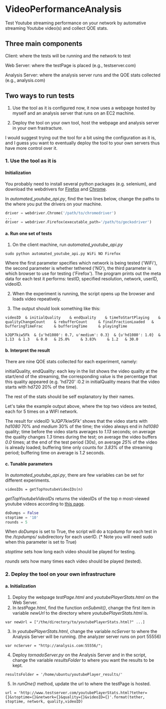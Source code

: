 # VideoPerformanceAnalysis

Test Youtube streaming performance on your network by automative streaming Youtube video(s) and collect QOE stats.

## Three main components

Client: where the tests will be running and the network to test

Web Server: where the testPage is placed (e.g., testserver.com)

Analysis Server: where the analysis server runs and the QOE stats collected (e.g., analysis.com)

## Two ways to run tests

1. Use the tool as it is configured now, it now uses a webpage hosted by myself and an analysis server that runs on an EC2 machine.

2. Deploy the tool on your own tool, host the webpage and analysis server in your own frastracture.

I would suggest trying out the tool for a bit using the configuration as it is, and I guess you want to eventually deploy the tool to your own servers thus have more control over it.

### 1. Use the tool as it is

#### Initialization

You probably need to install several python packages (e.g. selenium), and download the webdrivers for [Firefox](https://github.com/mozilla/geckodriver/releases) and [Chrome](https://sites.google.com/a/chromium.org/chromedriver/downloads).

In *automated\_youtube\_api.py*, find the two lines below, change the paths to the where you put the drivers on your machine.

```python
driver = webdriver.Chrome('/path/to/chromedriver')
...
driver = webdriver.Firefox(executable_path='/path/to/geckodriver')
```

#### a. Run one set of tests

1. On the client machine, run *automated_youtube_api.py*
```python
sudo python automated_youtube_api.py WiFi NO Firefox
```
Where the first parameter specifies which network is being tested ('WiFi'), the second parameter is whether tethered ('NO'), the third parameter is which browser to use for testing ('Firefox'). The program prints out the meta data for each test it performs: testID, specified resolution, network, userID, videoID.

2. When the experiment is running, the script opens up the browser and loads video repeatively.

3. The output should look something like this:
```
videoID	 & initialQuality	 & endQuality	 & timeToStartPlaying	 & qualityChangeCount	 & rebufferCount	 & finalFractionLoaded	 & bufferingTimeFrac	 & bufferingTime	 & playingTime
```
```
kJQP7kiw5Fk	 & {u'hd1080': 0.7, u'medium': 0.3}	 & {u'hd1080': 1.0}	 & 1.13	 & 1.3	 & 0.0	 & 25.0%	 & 3.83%	 & 1.2	 & 30.0
```

#### b. Interpret the result

There are nine QOE stats collected for each experiment, namely:

initialQuality, endQuality: each key in the list shows the video quality at the start/end of the streaming, the corresponding value is the percentage that this quality appeared (e.g. 'hd720' :0.2 in initialQuality means that the video starts with hd720 20% of the time).

The rest of the stats should be self explanatory by their names.

Let's take the example output above, where the top two videos are tested, each for 5 times on a WIFI network.

The result for videoID *'kJQP7kiw5Fk'* shows that the video starts with 
*hd1080* 70% and *medium* 30% of the time; the video always end in *hd1080* quality; time before the video starts averages to *1.13* seconds; on average the quality changes *1.3* times during the test; on average the video buffers *0.0* times; at the end of the test period (30s), on average *25%* of the video is already loaded; buffering time only counts for *3.83%* of the streaming period; buffering time on average is *1.2* seconds.

#### c. Tunable parameters

In *automated\_youtube\_api.py*, there are few variables can be set for different experiments.

```
videoIDs = getTopYoutubeVideoIDs(n)
```
*getTopYoutubeVideoIDs* returns the videoIDs of the top *n* most-viewed youtube videos according to [this page](https://en.wikipedia.org/wiki/List_of_most-viewed_YouTube_videos).
```python
doDumps = False
stoptime = '10'
rounds = 5
```
When *doDumps* is set to True, the script will do a tcpdump for each test in the */tcpdumps/* subdirectory for each userID. (* Note you will need sudo when this parameter is set to True)

*stoptime* sets how long each video should be played for testing.

*rounds* sets how many times each video should be played (tested).


### 2. Deploy the tool on your own infrastructure

#### a. Initialization

1. Deploy the webpage *testPage.html* and *youtubePlayerStats.html* on the Web Server.
2. In *testPage.html*, find the function *onSubmit()*, change the first item in variable *newUrl* to the directory where *youtubePlayerStats.html* is.
```
var newUrl = ["/the/directory/to/youtubePlayerStats.html?" ...]
```
3. In *youtubePlayerStats.html*, change the variable *ncServer* to where the Analysis Server will be running. (the analyzer server runs on port 55556)
```
var ncServer = "http://analysis.com:55556/";
```
4. Deploy *tornadoServer.py* on the Analysis Server and in the script, change the variable *resultsFolder* to where you want the results to be kept.
```
resultsFolder = '/home/ubuntu/youtubePlayer_results/'
```
5. In *runOne()* method, update the url to where the testPage is hosted.
```
url = 'http://www.testserver.com/youtubePlayerStats.html?tether={}&stoptime={}&network={}&quality={}&videoID={}'.format(tether, stoptime, network, quality,videoID)
```






